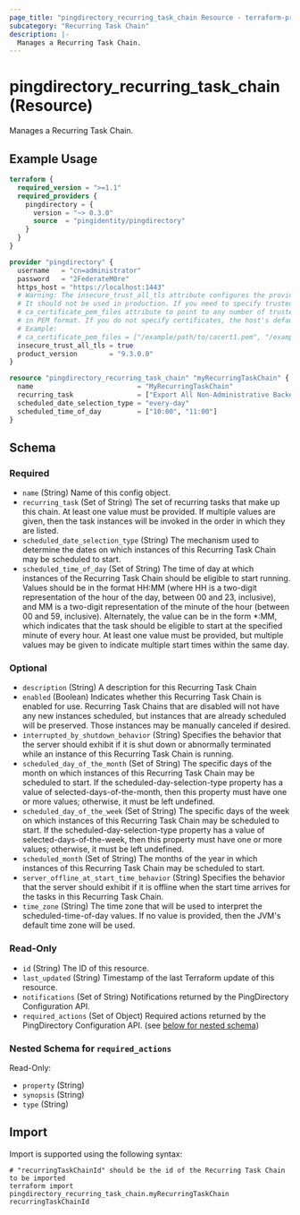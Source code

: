 ```yaml
---
page_title: "pingdirectory_recurring_task_chain Resource - terraform-provider-pingdirectory"
subcategory: "Recurring Task Chain"
description: |-
  Manages a Recurring Task Chain.
---
```


# pingdirectory_recurring_task_chain (Resource)

Manages a Recurring Task Chain.

## Example Usage

```terraform
terraform {
  required_version = ">=1.1"
  required_providers {
    pingdirectory = {
      version = "~> 0.3.0"
      source  = "pingidentity/pingdirectory"
    }
  }
}

provider "pingdirectory" {
  username   = "cn=administrator"
  password   = "2FederateM0re"
  https_host = "https://localhost:1443"
  # Warning: The insecure_trust_all_tls attribute configures the provider to trust any certificate presented by the PingDirectory server.
  # It should not be used in production. If you need to specify trusted CA certificates, use the
  # ca_certificate_pem_files attribute to point to any number of trusted CA certificate files
  # in PEM format. If you do not specify certificates, the host's default root CA set will be used.
  # Example:
  # ca_certificate_pem_files = ["/example/path/to/cacert1.pem", "/example/path/to/cacert2.pem"]
  insecure_trust_all_tls = true
  product_version        = "9.3.0.0"
}

resource "pingdirectory_recurring_task_chain" "myRecurringTaskChain" {
  name                          = "MyRecurringTaskChain"
  recurring_task                = ["Export All Non-Administrative Backends"]
  scheduled_date_selection_type = "every-day"
  scheduled_time_of_day         = ["10:00", "11:00"]
}
```

<!-- schema generated by tfplugindocs -->
## Schema

### Required

- `name` (String) Name of this config object.
- `recurring_task` (Set of String) The set of recurring tasks that make up this chain. At least one value must be provided. If multiple values are given, then the task instances will be invoked in the order in which they are listed.
- `scheduled_date_selection_type` (String) The mechanism used to determine the dates on which instances of this Recurring Task Chain may be scheduled to start.
- `scheduled_time_of_day` (Set of String) The time of day at which instances of the Recurring Task Chain should be eligible to start running. Values should be in the format HH:MM (where HH is a two-digit representation of the hour of the day, between 00 and 23, inclusive), and MM is a two-digit representation of the minute of the hour (between 00 and 59, inclusive). Alternately, the value can be in the form *:MM, which indicates that the task should be eligible to start at the specified minute of every hour. At least one value must be provided, but multiple values may be given to indicate multiple start times within the same day.

### Optional

- `description` (String) A description for this Recurring Task Chain
- `enabled` (Boolean) Indicates whether this Recurring Task Chain is enabled for use. Recurring Task Chains that are disabled will not have any new instances scheduled, but instances that are already scheduled will be preserved. Those instances may be manually canceled if desired.
- `interrupted_by_shutdown_behavior` (String) Specifies the behavior that the server should exhibit if it is shut down or abnormally terminated while an instance of this Recurring Task Chain is running.
- `scheduled_day_of_the_month` (Set of String) The specific days of the month on which instances of this Recurring Task Chain may be scheduled to start. If the scheduled-day-selection-type property has a value of selected-days-of-the-month, then this property must have one or more values; otherwise, it must be left undefined.
- `scheduled_day_of_the_week` (Set of String) The specific days of the week on which instances of this Recurring Task Chain may be scheduled to start. If the scheduled-day-selection-type property has a value of selected-days-of-the-week, then this property must have one or more values; otherwise, it must be left undefined.
- `scheduled_month` (Set of String) The months of the year in which instances of this Recurring Task Chain may be scheduled to start.
- `server_offline_at_start_time_behavior` (String) Specifies the behavior that the server should exhibit if it is offline when the start time arrives for the tasks in this Recurring Task Chain.
- `time_zone` (String) The time zone that will be used to interpret the scheduled-time-of-day values. If no value is provided, then the JVM's default time zone will be used.

### Read-Only

- `id` (String) The ID of this resource.
- `last_updated` (String) Timestamp of the last Terraform update of this resource.
- `notifications` (Set of String) Notifications returned by the PingDirectory Configuration API.
- `required_actions` (Set of Object) Required actions returned by the PingDirectory Configuration API. (see [below for nested schema](#nestedatt--required_actions))

<a id="nestedatt--required_actions"></a>
### Nested Schema for `required_actions`

Read-Only:

- `property` (String)
- `synopsis` (String)
- `type` (String)

## Import

Import is supported using the following syntax:

```shell
# "recurringTaskChainId" should be the id of the Recurring Task Chain to be imported
terraform import pingdirectory_recurring_task_chain.myRecurringTaskChain recurringTaskChainId
```

